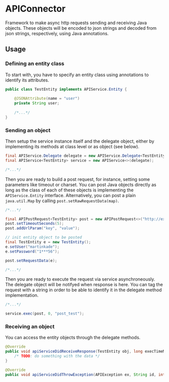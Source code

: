 # APIConnector
Framework to make async http requests sending and receiving Java objects.
These objects will be encoded to json strings and decoded from json strings, respectively, using Java annotations.

## Usage
### Defining an entity class
To start with, you have to specify an entity class using annotations to identify its attributes.
```java
public class TestEntity implements APIService.Entity {
  
    @JSONAttribute(name = "user")
    private String user;
    
    /*...*/
}
```
### Sending an object
Then setup the service instance itself and the delegate object, either by implementing its methods at class level
or as object (see below).
```java
final APIService.Delegate delegate = new APIService.Delegate<TestEntity>() { /*...*/ };
final APIService<TestEntity> service = new APIService<>(delegate);

/*...*/
```
Then you are ready to build a post request, for instance, setting some parameters like timeout or charset. You can post Java
objects directly as long as the class of each of these objects is implementing the `APIService.Entity` interface. Alternatively,
you can post a plain `java.util.Map` by calling `post.setRawRequestData(map)`.
```java
/*...*/

final APIPostRequest<TestEntity> post = new APIPostRequest<>("http://example.com/data.php", TestEntity.class);
post.setTimeoutSeconds(5);
post.addUrlParam("key", "value");

// init entity object to be posted
final TestEntity e = new TestEntity();
e.setUser("martinkade");
e.setPassword("1***56");

post.setRequestData(e);

/*...*/
```
Then you are ready to execute the request via service asynchroneously. The delegate object will be notifyed when response is here.
You can tag the request with a string in order to be able to identify it in the delegate method implementation.
```java
/*...*/

service.exec(post, 0, "post_test");
```
### Receiving an object
You can access the entity objects through the delegate methods.
```java
@Override
public void apiServiceDidReceiveResponse(TestEntity obj, long execTimeMillis, String id, int httpStatusCode) {
    /* TODO: do something with the data */
}

@Override
public void apiServiceDidThrowException(APIException ex, String id, int httpStatusCode) { /*...*/ }
```
